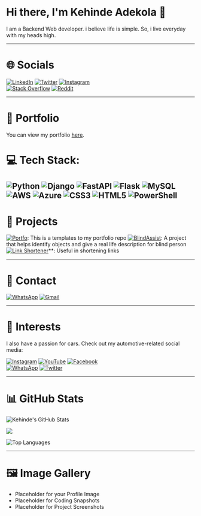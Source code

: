 # Hi there, I'm Kehinde Adekola 👋

I am a Backend Web developer. i believe life is simple. So, i live everyday with my heads high.

---

# 🌐 Socials

[![LinkedIn](https://img.shields.io/badge/LinkedIn-0077B5?style=for-the-badge&logo=linkedin&logoColor=white)](https://www.linkedin.com/in/kehinde-adekola-p-75042124b/)
[![Twitter](https://img.shields.io/badge/Twitter-1DA1F2?style=for-the-badge&logo=twitter&logoColor=white)](https://x.com/FuturePresido19)
[![Instagram](https://img.shields.io/badge/Instagram-E4405F?style=for-the-badge&logo=instagram&logoColor=white)](https://www.instagram.com/_innovative_k/)</br>
[![Stack Overflow](https://img.shields.io/badge/Stack_Overflow-F58025?style=for-the-badge&logo=stack-overflow&logoColor=white)](https://stackoverflow.com/users/17832080/kehinde-adekola)
[![Reddit](https://img.shields.io/badge/Reddit-FF4500?style=for-the-badge&logo=reddit&logoColor=white)](https://www.reddit.com/user/Unlucky-Bridge-805/)

---

# 📂 Portfolio

You can view my portfolio [here](https://rehobothjnr.pythonanywhere.com/).

# 💻 Tech Stack:
 ![Python](https://img.shields.io/badge/python-3670A0?style=for-the-badge&logo=python&logoColor=ffdd54) ![Django](https://img.shields.io/badge/django-%23092E20.svg?style=for-the-badge&logo=django&logoColor=white) ![FastAPI](https://img.shields.io/badge/FastAPI-005571?style=for-the-badge&logo=fastapi) ![Flask](https://img.shields.io/badge/flask-%23000.svg?style=for-the-badge&logo=flask&logoColor=white)
 ![MySQL](https://img.shields.io/badge/mysql-4479A1.svg?style=for-the-badge&logo=mysql&logoColor=white)</br> ![AWS](https://img.shields.io/badge/AWS-%23FF9900.svg?style=for-the-badge&logo=amazon-aws&logoColor=white) ![Azure](https://img.shields.io/badge/azure-%230072C6.svg?style=for-the-badge&logo=microsoftazure&logoColor=white) ![CSS3](https://img.shields.io/badge/css3-%231572B6.svg?style=for-the-badge&logo=css3&logoColor=white)
 ![HTML5](https://img.shields.io/badge/html5-%23E34F26.svg?style=for-the-badge&logo=html5&logoColor=white) ![PowerShell](https://img.shields.io/badge/PowerShell-%235391FE.svg?style=for-the-badge&logo=powershell&logoColor=white) 
---

# 💼 Projects
[![Portfo](https://img.shields.io/badge/Portfolio-000000?style=for-the-badge&logo=About.me&logoColor=white)](https://github.com/kehman18/portfolio): This is a templates to my portfolio repo
[![BlindAssist](https://img.shields.io/badge/GitHub-BlindAssist-100000?style=for-the-badge&logo=github&logoColor=white)](https://github.com/kehman18/blind_assist): A project that helps identify objects and give a real life description for blind person
[![Link Shortener](https://img.shields.io/badge/GitHub-BlindAssist-100000?style=for-the-badge&logo=github&logoColor=green)](https://github.com/kehman18/Link_shortener)**: Useful in shortening links

---

# 📧 Contact

[![WhatsApp](https://img.shields.io/badge/WhatsApp-25D366?style=for-the-badge&logo=whatsapp&logoColor=white)](https://wa.me/2349028373561) [![Gmail](https://img.shields.io/badge/Gmail-D14836?style=for-the-badge&logo=gmail&logoColor=white)](mailto:kehindeadekola96@gmail.com)

---

# 📸 Interests

I also have a passion for cars. Check out my automotive-related social media:

[![Instagram](https://img.shields.io/badge/Instagram-E4405F?style=for-the-badge&logo=instagram&logoColor=white)](https://www.instagram.com/greenline_garage?igsh=Y3psdnRjNXR3bmZ1)
[![YouTube](https://img.shields.io/badge/YouTube-FF0000?style=for-the-badge&logo=youtube&logoColor=white)](https://youtube.com/@greenlinegarage?si=EmfMKcooyigsWRlY)
[![Facebook](https://img.shields.io/badge/Facebook-1877F2?style=for-the-badge&logo=facebook&logoColor=white)](https://www.facebook.com/share/me6ySmA8eQgMhw5n/?mibextid=qi2Omg)</br>
[![WhatsApp](https://img.shields.io/badge/WhatsApp-25D366?style=for-the-badge&logo=whatsapp&logoColor=white)](https://wa.me/2349028373561)
[![Twitter](https://img.shields.io/badge/Twitter-1DA1F2?style=for-the-badge&logo=twitter&logoColor=white)](https://x.com/green_rims)

---

# 📊 GitHub Stats

![Kehinde's GitHub Stats](https://github-readme-stats.vercel.app/api?username=kehman18&show_icons=true&theme=radical)<br/>

![](https://github-readme-streak-stats.herokuapp.com/?user=kehman18&theme=dark&hide_border=false)<br/>

![Top Languages](https://github-readme-stats.vercel.app/api/top-langs/?username=kehman18&show_icons=true&theme=radical)

---

# 🖼️ Image Gallery

* Placeholder for your Profile Image
* Placeholder for Coding Snapshots
* Placeholder for Project Screenshots

<!--
**kehman18/kehman18** is a ✨ _special_ ✨ repository because its `README.md` (this file) appears on your GitHub profile.

Here are some ideas to get you started:

- 🔭 I’m currently working on ...
- 🌱 I’m currently learning ...
- 👯 I’m looking to collaborate on ...
- 🤔 I’m looking for help with ...
- 💬 Ask me about ...
- 📫 How to reach me: ...
- 😄 Pronouns: ...
- ⚡ Fun fact: ...
-->
